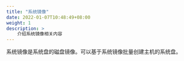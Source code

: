 ```yaml
---
title: "系统镜像"
date: 2022-01-07T10:48:49+08:00
weight: 1
description: >
    介绍系统镜像相关内容
---
```


系统镜像是系统盘的磁盘镜像。可以基于系统镜像批量创建主机的系统盘。